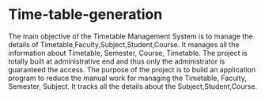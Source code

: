# Time-table-generation
The main objective of the Timetable Management System is to manage the details of Timetable,Faculty,Subject,Student,Course. It manages all the information about Timetable, Semester, Course, Timetable. The project is totally built at administrative end and thus only the administrator is guaranteed the access. The purpose of the project is to build an application program to reduce the manual work for managing the Timetable, Faculty, Semester, Subject. It tracks all the details about the Subject,Student,Course. 


